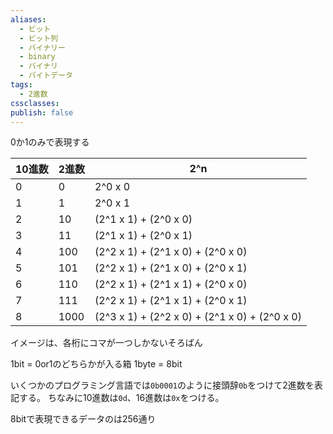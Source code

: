 ```yaml
---
aliases:
  - ビット
  - ビット列
  - バイナリー
  - binary
  - バイナリ
  - バイトデータ
tags:
  - 2進数
cssclasses: 
publish: false
---
```

0か1のみで表現する

10進数|2進数|2^n
-|-|-
0|0|2^0 x 0
1|1|2^0 x 1
2|10|(2^1 x 1) + (2^0 x 0)
3|11|(2^1 x 1) + (2^0 x 1)
4|100|(2^2 x 1) + (2^1 x 0) + (2^0 x 0)
5|101|(2^2 x 1) + (2^1 x 0) + (2^0 x 1)
6|110|(2^2 x 1) + (2^1 x 1) + (2^0 x 0)
7|111|(2^2 x 1) + (2^1 x 1) + (2^0 x 1)
8|1000|(2^3 x 1) + (2^2 x 0) + (2^1 x 0) + (2^0 x 0)

イメージは、各桁にコマが一つしかないそろばん

1bit = 0or1のどちらかが入る箱
1byte = 8bit

いくつかのプログラミング言語では`0b0001`のように接頭辞`0b`をつけて2進数を表記する。
ちなみに10進数は`0d`、16進数は`0x`をつける。

8bitで表現できるデータのは256通り